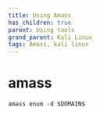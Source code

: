 ```yaml
---
title: Using Amass
has_children: true
parent: Using tools
grand_parent: Kali Linux
tags: Amass, kali linux
---
```


# amass
```
amass enum -d $DOMAIN$
```